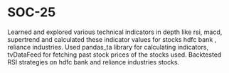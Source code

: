 # SOC-25
Learned and explored various technical indicators in depth like rsi, macd, supertrend and calculated these indicator values for stocks hdfc bank , reliance industries.
Used pandas_ta library for calculating indicators, tvDataFeed for fetching past stock prices of the stocks used. 
Backtested RSI strategies on hdfc bank and reliance industries stocks. 
